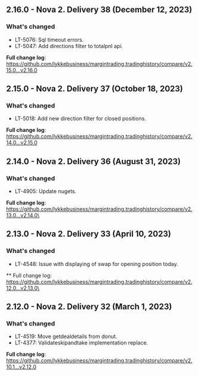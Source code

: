 ## 2.16.0 - Nova 2. Delivery 38 (December 12, 2023)
### What's changed
* LT-5076: Sql timeout errors.
* LT-5047: Add directions filter to totalpnl api.


**Full change log**: https://github.com/lykkebusiness/margintrading.tradinghistory/compare/v2.15.0...v2.16.0

## 2.15.0 - Nova 2. Delivery 37 (October 18, 2023)
### What's changed
* LT-5018: Add new direction filter for closed positions.


**Full change log**: https://github.com/lykkebusiness/margintrading.tradinghistory/compare/v2.14.0...v2.15.0


## 2.14.0 - Nova 2. Delivery 36 (August 31, 2023)
### What's changed
* LT-4905: Update nugets.


**Full change log**: https://github.com/lykkebusiness/margintrading.tradinghistory/compare/v2.13.0...v2.14.0\

## 2.13.0 - Nova 2. Delivery 33 (April 10, 2023)

### What's changed
* LT-4548: Issue with displaying of swap for opening position today.


** Full change log: https://github.com/lykkebusiness/margintrading.tradinghistory/compare/v2.12.0...v2.13.0\


## 2.12.0 - Nova 2. Delivery 32 (March 1, 2023)

### What's changed
* LT-4519: Move getdealdetails from donut.
* LT-4377: Validateskipandtake implementation replace.


**Full change log**: https://github.com/lykkebusiness/margintrading.tradinghistory/compare/v2.10.1...v2.12.0
